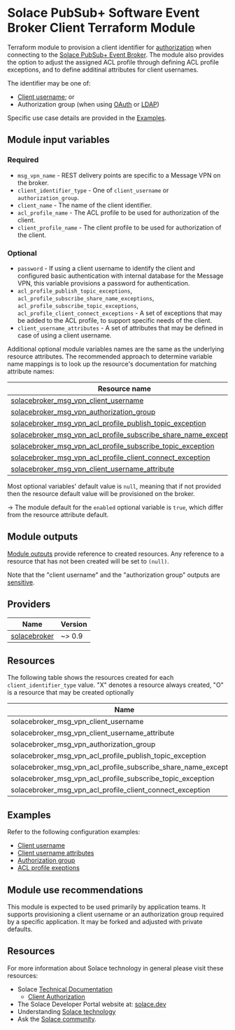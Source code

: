 # Solace PubSub+ Software Event Broker Client Terraform Module

Terraform module to provision a client identifier for [authorization](https://docs.solace.com/Security/Client-Authorization-Overview.htm) when connecting to the [Solace PubSub+ Event Broker](https://solace.com/products/event-broker/). The module also provides the option to adjust the assigned ACL profile through defining ACL profile exceptions, and to define additinal attributes for client usernames.

The identifier may be one of:
* [Client username](https://docs.solace.com/Security/Configuring-Client-Usernames.htm); or
* Authorization group (when using [OAuth](https://docs.solace.com/Security/Client-Authorization-Overview.htm#Authoriz2) or [LDAP](https://docs.solace.com/Security/Client-Authorization-Overview.htm#LDAP-Groups))

Specific use case details are provided in the [Examples](#examples).

## Module input variables

### Required

* `msg_vpn_name` - REST delivery points are specific to a Message VPN on the broker.
* `client_identifier_type` - One of `client_username` or `authorization_group`.
* `client_name` - The name of the client identifier.
* `acl_profile_name` - The ACL profile to be used for authorization of the client.
* `client_profile_name` - The client profile to be used for authorization of the client.

### Optional

* `password` - If using a client username to identify the client and configured basic authentication with internal database for the Message VPN, this variable provisions a password for authentication.
* `acl_profile_publish_topic_exceptions`, `acl_profile_subscribe_share_name_exceptions`, `acl_profile_subscribe_topic_exceptions`, `acl_profile_client_connect_exceptions` - A set of exceptions that may be added to the ACL profile, to support specific needs of the client.
* `client_username_attributes` - A set of attributes that may be defined in case of using a client username.

Additional optional module variables names are the same as the underlying resource attributes. The recommended approach to determine variable name mappings is to look up the resource's documentation for matching attribute names:

| Resource name |
|---------------|
|[solacebroker_msg_vpn_client_username](https://registry.terraform.io/providers/SolaceProducts/solacebroker/latest/docs/resources/msg_vpn_client_username#optional)|
|[solacebroker_msg_vpn_authorization_group](https://registry.terraform.io/providers/SolaceProducts/solacebroker/latest/docs/resources/msg_vpn_authorization_group#optional)|
|[solacebroker_msg_vpn_acl_profile_publish_topic_exception](https://registry.terraform.io/providers/SolaceProducts/solacebroker/latest/docs/resources/msg_vpn_acl_profile_publish_topic_exception#optional)|
|[solacebroker_msg_vpn_acl_profile_subscribe_share_name_exception](https://registry.terraform.io/providers/SolaceProducts/solacebroker/latest/docs/resources/msg_vpn_acl_profile_subscribe_share_name_exception#optional)|
|[solacebroker_msg_vpn_acl_profile_subscribe_topic_exception](https://registry.terraform.io/providers/SolaceProducts/solacebroker/latest/docs/resources/msg_vpn_acl_profile_subscribe_topic_exception#optional)|
|[solacebroker_msg_vpn_acl_profile_client_connect_exception](https://registry.terraform.io/providers/SolaceProducts/solacebroker/latest/docs/resources/msg_vpn_acl_profile_client_connect_exception#optional)|
|[solacebroker_msg_vpn_client_username_attribute](https://registry.terraform.io/providers/SolaceProducts/solacebroker/latest/docs/resources/msg_vpn_client_username_attribute#optional)|

Most optional variables' default value is `null`, meaning that if not provided then the resource default value will be provisioned on the broker.

-> The module default for the `enabled` optional variable is `true`, which differ from the resource attribute default.

## Module outputs

[Module outputs](https://developer.hashicorp.com/terraform/language/values/outputs) provide reference to created resources. Any reference to a resource that has not been created will be set to `(null)`.

Note that the "client username" and the "authorization group" outputs are [sensitive](https://developer.hashicorp.com/terraform/language/values/outputs#sensitive-suppressing-values-in-cli-output).

## Providers

| Name | Version |
|------|---------|
| <a name="provider_solacebroker"></a> [solacebroker](https://registry.terraform.io/providers/SolaceProducts/solacebroker/latest) | ~> 0.9 |

## Resources

The following table shows the resources created for each `client_identifier_type` value. "X" denotes a resource always created, "O" is a resource that may be created optionally  

| Name | client_username | authorization_group |
|------|------|------|
| solacebroker_msg_vpn_client_username | X | |
| solacebroker_msg_vpn_client_username_attribute | O | |
| solacebroker_msg_vpn_authorization_group | | X |
| solacebroker_msg_vpn_acl_profile_publish_topic_exception | O | O |
| solacebroker_msg_vpn_acl_profile_subscribe_share_name_exception | O | O |
| solacebroker_msg_vpn_acl_profile_subscribe_topic_exception | O | O |
| solacebroker_msg_vpn_acl_profile_client_connect_exception | O | O |


## Examples

Refer to the following configuration examples:

- [Client username](examples/basic-client-username)
- [Client username attributes](examples/client-username-attributes)
- [Authorization group](examples/authorization-group)
- [ACL profile exeptions](examples/acl-profile-exceptions)

## Module use recommendations

This module is expected to be used primarily by application teams. It supports provisioning a client username or an authorization group required by a specific application. It may be forked and adjusted with private defaults.

## Resources

For more information about Solace technology in general please visit these resources:

- Solace [Technical Documentation](https://docs.solace.com/)
    - [Client Authorization](https://docs.solace.com/Security/Client-Authorization-Overview.htm)
- The Solace Developer Portal website at: [solace.dev](//solace.dev/)
- Understanding [Solace technology](//solace.com/products/platform/)
- Ask the [Solace community](//dev.solace.com/community/).
